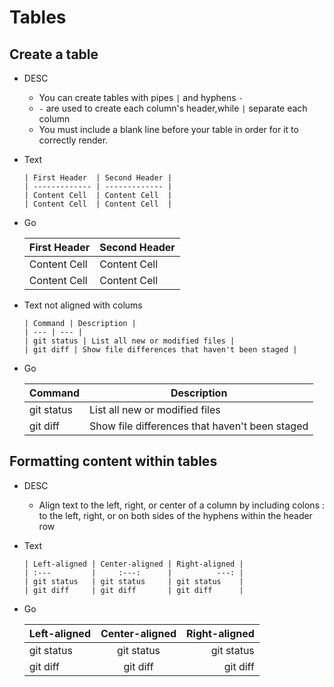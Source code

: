 # Tables
## Create a table
- DESC
    - You can create tables with pipes `|` and hyphens `-`
    - `-` are used to create each column's header,while `|` separate each column
    - You must include a blank line before your table in order for it to correctly render.
- Text
    ```
    | First Header  | Second Header |
    | ------------- | ------------- |
    | Content Cell  | Content Cell  |
    | Content Cell  | Content Cell  |
    ```
- Go

    | First Header  | Second Header |
    | ------------- | ------------- |
    | Content Cell  | Content Cell  |
    | Content Cell  | Content Cell  |
- Text not aligned with colums
    ```
    | Command | Description |
    | --- | --- |
    | git status | List all new or modified files |
    | git diff | Show file differences that haven't been staged |
    ```
- Go

    | Command | Description |
    | --- | --- |
    | git status | List all new or modified files |
    | git diff | Show file differences that haven't been staged |
## Formatting content within tables
- DESC
  - Align text to the left, right, or center of a column by including colons : to the left, right, or on both sides of the hyphens within the header row
- Text
    ```
    | Left-aligned | Center-aligned | Right-aligned |
    | :---         |     :---:      |          ---: |
    | git status   | git status     | git status    |
    | git diff     | git diff       | git diff      |
    ```
- Go

    | Left-aligned | Center-aligned | Right-aligned |
    | :---         |     :---:      |          ---: |
    | git status   | git status     | git status    |
    | git diff     | git diff       | git diff      |